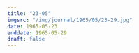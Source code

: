```yaml
---
title: "23-05"
imgsrc: "/img/journal/1965/05/23-29.jpg"
date: 1965-05-23
enddate: 1965-05-29
draft: false
---
```


<!-- fix pre-formatted input -->
